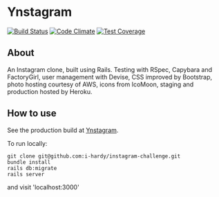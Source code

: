 Ynstagram
===================
[![Build Status](https://travis-ci.org/i-hardy/instagram-challenge.svg?branch=master)](https://travis-ci.org/i-hardy/instagram-challenge) [![Code Climate](https://codeclimate.com/github/i-hardy/instagram-challenge/badges/gpa.svg)](https://codeclimate.com/github/i-hardy/instagram-challenge) [![Test Coverage](https://codeclimate.com/github/i-hardy/instagram-challenge/badges/coverage.svg)](https://codeclimate.com/github/i-hardy/instagram-challenge/coverage)

## About

An Instagram clone, built using Rails. Testing with RSpec, Capybara and FactoryGirl, user management with Devise, CSS improved by Bootstrap, photo hosting courtesy of AWS, icons from IcoMoon, staging and production hosted by Heroku.

## How to use

See the production build at [Ynstagram](https://ynstagram.herokuapp.com).

To run locally:
```
git clone git@github.com:i-hardy/instagram-challenge.git
bundle install
rails db:migrate
rails server
```
and visit 'localhost:3000'
